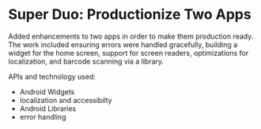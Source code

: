 # Super Duo: Productionize Two Apps

Added enhancements to two apps in order to make them production ready. The work included ensuring errors were handled gracefully, building a widget for the home screen, support for screen readers, optimizations for localization, and barcode scanning via a library.

APIs and technology used:
- Android Widgets
- localization and accessibilty 
- Android Libraries
- error handling
